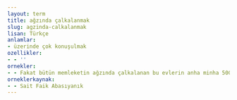 ```yaml
---
layout: term
title: ağzında çalkalanmak
slug: agzinda-calkalanmak
lisan: Türkçe
anlamlar:
- üzerinde çok konuşulmak
ozellikler:
- - ''
ornekler:
- - Fakat bütün memleketin ağzında çalkalanan bu evlerin anha minha 5000 liradan fazlaya çıkmayacağı...
orneklerkaynak:
- - Sait Faik Abasıyanık
---
```


